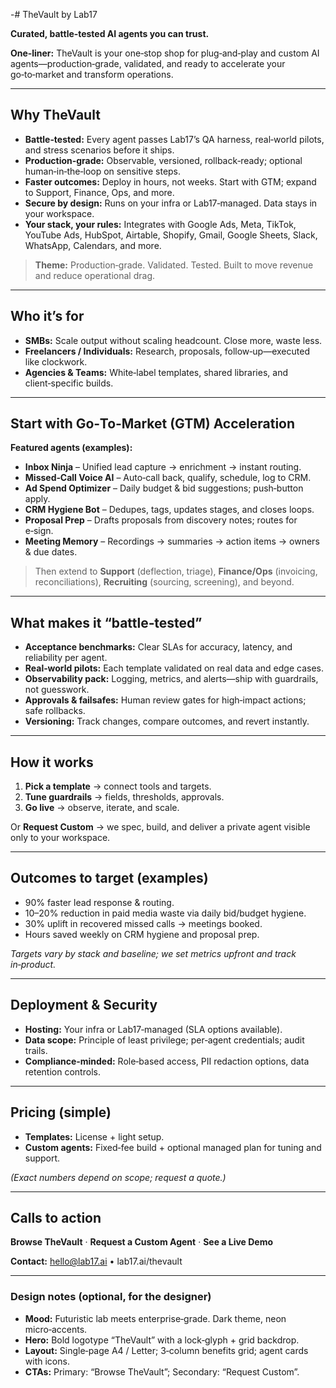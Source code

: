 -# TheVault by Lab17

**Curated, battle‑tested AI agents you can trust.**

**One‑liner:** TheVault is your one‑stop shop for plug‑and‑play and custom AI agents—production‑grade, validated, and ready to accelerate your go‑to‑market and transform operations.

---

## Why TheVault

* **Battle‑tested:** Every agent passes Lab17’s QA harness, real‑world pilots, and stress scenarios before it ships.
* **Production‑grade:** Observable, versioned, rollback‑ready; optional human‑in‑the‑loop on sensitive steps.
* **Faster outcomes:** Deploy in hours, not weeks. Start with GTM; expand to Support, Finance, Ops, and more.
* **Secure by design:** Runs on your infra or Lab17‑managed. Data stays in your workspace.
* **Your stack, your rules:** Integrates with Google Ads, Meta, TikTok, YouTube Ads, HubSpot, Airtable, Shopify, Gmail, Google Sheets, Slack, WhatsApp, Calendars, and more.

> **Theme:** Production‑grade. Validated. Tested. Built to move revenue and reduce operational drag.

---

## Who it’s for

* **SMBs:** Scale output without scaling headcount. Close more, waste less.
* **Freelancers / Individuals:** Research, proposals, follow‑up—executed like clockwork.
* **Agencies & Teams:** White‑label templates, shared libraries, and client‑specific builds.

---

## Start with Go‑To‑Market (GTM) Acceleration

**Featured agents (examples):**

* **Inbox Ninja** – Unified lead capture → enrichment → instant routing.
* **Missed‑Call Voice AI** – Auto‑call back, qualify, schedule, log to CRM.
* **Ad Spend Optimizer** – Daily budget & bid suggestions; push‑button apply.
* **CRM Hygiene Bot** – Dedupes, tags, updates stages, and closes loops.
* **Proposal Prep** – Drafts proposals from discovery notes; routes for e‑sign.
* **Meeting Memory** – Recordings → summaries → action items → owners & due dates.

> Then extend to **Support** (deflection, triage), **Finance/Ops** (invoicing, reconciliations), **Recruiting** (sourcing, screening), and beyond.

---

## What makes it “battle‑tested”

* **Acceptance benchmarks:** Clear SLAs for accuracy, latency, and reliability per agent.
* **Real‑world pilots:** Each template validated on real data and edge cases.
* **Observability pack:** Logging, metrics, and alerts—ship with guardrails, not guesswork.
* **Approvals & failsafes:** Human review gates for high‑impact actions; safe rollbacks.
* **Versioning:** Track changes, compare outcomes, and revert instantly.

---

## How it works

1. **Pick a template** → connect tools and targets.
2. **Tune guardrails** → fields, thresholds, approvals.
3. **Go live** → observe, iterate, and scale.

Or **Request Custom** → we spec, build, and deliver a private agent visible only to your workspace.

---

## Outcomes to target (examples)

* 90% faster lead response & routing.
* 10–20% reduction in paid media waste via daily bid/budget hygiene.
* 30% uplift in recovered missed calls → meetings booked.
* Hours saved weekly on CRM hygiene and proposal prep.

*Targets vary by stack and baseline; we set metrics upfront and track in‑product.*

---

## Deployment & Security

* **Hosting:** Your infra or Lab17‑managed (SLA options available).
* **Data scope:** Principle of least privilege; per‑agent credentials; audit trails.
* **Compliance‑minded:** Role‑based access, PII redaction options, data retention controls.

---

## Pricing (simple)

* **Templates:** License + light setup.
* **Custom agents:** Fixed‑fee build + optional managed plan for tuning and support.

*(Exact numbers depend on scope; request a quote.)*

---

## Calls to action

**Browse TheVault** · **Request a Custom Agent** · **See a Live Demo**

**Contact:** [hello@lab17.ai](mailto:hello@lab17.ai)  •  lab17.ai/thevault

---

### Design notes (optional, for the designer)

* **Mood:** Futuristic lab meets enterprise‑grade. Dark theme, neon micro‑accents.
* **Hero:** Bold logotype “TheVault” with a lock‑glyph + grid backdrop.
* **Layout:** Single‑page A4 / Letter; 3‑column benefits grid; agent cards with icons.
* **CTAs:** Primary: “Browse TheVault”; Secondary: “Request Custom”.
